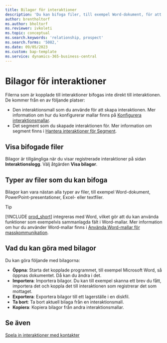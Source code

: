 ```yaml
---
title: Bilagor för interaktioner
description: 'Du kan bifoga filer, till exempel Word-dokument, för att lägga till information om en interaktion.'
author: brentholtorf
ms.author: bholtorf
ms.reviewer: ivkoleti
ms.topic: conceptual
ms.search.keywords: 'relationship, prospect'
ms.search.forms: '5082,'
ms.date: 09/05/2023
ms.custom: bap-template
ms.service: dynamics-365-business-central
---
```

# Bilagor för interaktioner

Filerna som är kopplade till interaktioner bifogas inte direkt till interaktionen. De kommer från en av följande platser:

* Den interaktionsmall som du använde för att skapa interaktionen. Mer information om hur du konfigurerar mallar finns på [Konfigurera interaktionsmallar](marketing-interactions.md#set-up-interaction-templates).
* Det segment som du skapade interaktionen för. Mer information om segment finns i [Hantera interaktioner för Segment](marketing-interaction-segments.md).

## Visa bifogade filer

Bilagor är tillgängliga när du visar registrerade interaktioner på sidan **Interaktionslogg**. Välj åtgärden **Visa bilagor**.

## Typer av filer som du kan bifoga

Bilagor kan vara nästan alla typer av filer, till exempel Word-dokument, PowerPoint-presentationer, Excel- eller textfiler.

> [!TIP]
> [!INCLUDE [prod_short](includes/prod_short.md)] integreras med Word, vilket gör att du kan använda funktioner som exempelvis sammanlagda fält i Word-mallar. Mer information om hur du använder Word-mallar finns i [Använda Word-mallar för masskommunikation](ui-mail-merge.md).

## Vad du kan göra med bilagor

Du kan göra följande med bilagorna:

* **Öppna**: Starta det kopplade programmet, till exempel Microsoft Word, så öppnas dokumentet. Då kan du ändra i det.
* **Importera**: Importera bilagor. Du kan till exempel skanna ett brev du fått, importera det och koppla det till interaktionen som registrerar det som mottaget.
* **Exportera**: Exportera bilagor till ett lagerställe i en diskfil.
* **Ta bort**: Ta bort aktuell bilaga från en interaktionsmall.
* **Kopiera**: Kopiera bilagor från andra interaktionsmallar.

## Se även

[Spela in interaktioner med kontakter](marketing-interactions.md)  
